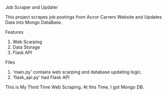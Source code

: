Job Scraper and Updater 

This project scrapes job postings from Accor Carrers Website and Updates Data into Mongo DataBase. 

Features 

1. Web Scarping 
2. Data Storage 
3. Flask API 

Files 

1. 'main.py' contains web scarping and database updating logic.
2. 'flask_api.py' had Flask API 

This is My Third Time Web Scraping. At this Time, I got Mongo DB. 
